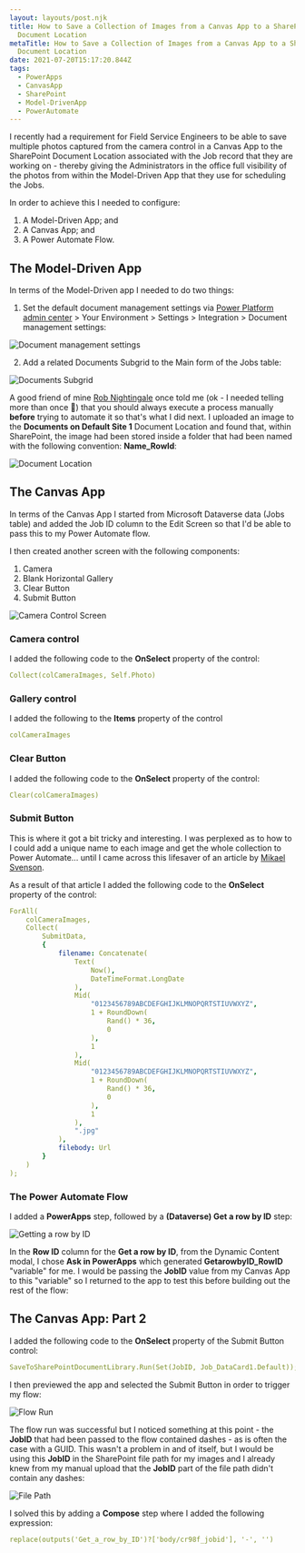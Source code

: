 ```yaml
---
layout: layouts/post.njk
title: How to Save a Collection of Images from a Canvas App to a SharePoint
  Document Location
metaTitle: How to Save a Collection of Images from a Canvas App to a SharePoint
  Document Location
date: 2021-07-20T15:17:20.844Z
tags:
  - PowerApps
  - CanvasApp
  - SharePoint
  - Model-DrivenApp
  - PowerAutomate
---
```

I recently had a requirement for Field Service Engineers to be able to save multiple photos captured from the camera control in a Canvas App to the SharePoint Document Location associated with the Job record that they are working on - thereby giving the Administrators in the office full visibility of the photos from within the Model-Driven App that they use for scheduling the Jobs.

In order to achieve this I needed to configure:

1. A Model-Driven App; and
2. A Canvas App; and
3. A Power Automate Flow.

## The Model-Driven App

In terms of the Model-Driven app I needed to do two things:

1. Set the default document management settings via [Power Platform admin center](https://admin.powerplatform.microsoft.com/environments) > Your Environment > Settings > Integration > Document management settings:

![Document management settings](/images/dm_settings.png "Document management settings modal")

2. Add a related Documents Subgrid to the Main form of the Jobs table:

![Documents Subgrid](/images/documents_subgrid.png "Documents Subgrid")

A good friend of mine [Rob Nightingale](https://www.linkedin.com/in/rob-nightingale-bba8a89/) once told me (ok - I needed telling more than once 🤣) that you should always execute a process manually **before** trying to automate it so that's what I did next. I uploaded an image to the **Documents on Default Site 1** Document Location and found that, within SharePoint, the image had been stored inside a folder that had been named with the following convention: **Name_RowId**: 

![Document Location](/images/doc_location.png "Document Location")

## The Canvas App

In terms of the Canvas App I started from Microsoft Dataverse data (Jobs table) and added the Job ID column to the Edit Screen so that I'd be able to pass this to my Power Automate flow.

I then created another screen with the following components:

1. Camera
2. Blank Horizontal Gallery
3. Clear Button
4. Submit Button

![Camera Control Screen](/images/camera_control_screen.png "Camera Control Screen")

### Camera control

I added the following code to the **OnSelect** property of the control:

```yaml
Collect(colCameraImages, Self.Photo)
```

### Gallery control

I added the following to the **Items** property of the control 

```yaml
colCameraImages
```

### Clear Button

I added the following code to the **OnSelect** property of the control:

```yaml
Clear(colCameraImages)
```

### Submit Button

This is where it got a bit tricky and interesting. I was perplexed as to how to I could add a unique name to each image and get the whole collection to Power Automate... until I came across this lifesaver of an article by [Mikael Svenson](https://www.techmikael.com/2017/05/saving-collection-of-images-from.html).

As a result of that article I added the following code to the **OnSelect** property of the control:

```yaml
ForAll(
    colCameraImages,
    Collect(
        SubmitData,
        {
            filename: Concatenate(
                Text(
                    Now(),
                    DateTimeFormat.LongDate
                ),
                Mid(
                    "0123456789ABCDEFGHIJKLMNOPQRTSTIUVWXYZ",
                    1 + RoundDown(
                        Rand() * 36,
                        0
                    ),
                    1
                ),
                Mid(
                    "0123456789ABCDEFGHIJKLMNOPQRTSTIUVWXYZ",
                    1 + RoundDown(
                        Rand() * 36,
                        0
                    ),
                    1
                ),
                ".jpg"
            ),
            filebody: Url
        }
    )
);
```

### The Power Automate Flow

I added a **PowerApps** step, followed by a **(Dataverse) Get a row by ID** step:

![Getting a row by ID](/images/getarowbyid.png "Getting a row by ID")

In the **Row ID** column for the **Get a row by ID**, from the Dynamic Content modal, I chose **Ask in PowerApps** which generated **GetarowbyID_RowID** "variable" for me. I would be passing the **JobID** value from my Canvas App to this "variable" so I returned to the app to test this before building out the rest of the flow:

## The Canvas App: Part 2

I added the following code to the **OnSelect** property of the Submit Button control:

```yaml
SaveToSharePointDocumentLibrary.Run(Set(JobID, Job_DataCard1.Default));
```

I then previewed the app and selected the Submit Button in order to trigger my flow:

![Flow Run](/images/flow_success.png "Flow Run")

The flow run was successful but I noticed something at this point - the **JobID** that had been passed to the flow contained dashes - as is often the case with a GUID. This wasn't a problem in and of itself, but I would be using this **JobID** in the SharePoint file path for my images and I already knew from my manual upload that the **JobID** part of the file path didn't contain any dashes:


![File Path](/images/docs_file_path.png "File Path")

I solved this by adding a **Compose** step where I added the following expression:

```yaml
replace(outputs('Get_a_row_by_ID')?['body/cr98f_jobid'], '-', '')
```